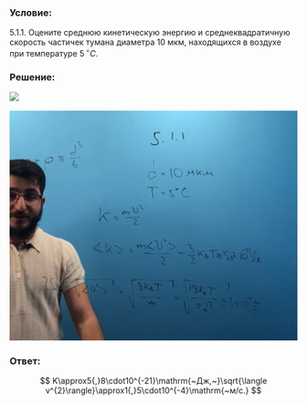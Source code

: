 ###  Условие:

$5.1.1.$ Оцените среднюю кинетическую энергию и среднеквадратичную скорость частичек тумана диаметра $10\mathrm{~мкм}$, находящихся в воздухе при температуре $5 \, ^{\circ}C$.

###  Решение:

![](https://www.youtube.com/embed/nkwJSIKcvLg)

![|1351x1080, 67%](../../img/5.1.1/01.png)

###  Ответ:

$$
K\approx5{,}8\cdot10^{-21}\mathrm{~Дж,~}\sqrt{\langle v^{2}\rangle}\approx1{,}5\cdot10^{-4}\mathrm{~м/c.}
$$